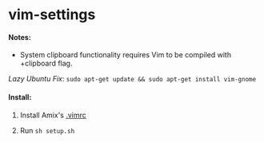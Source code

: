 # vim-settings

#### Notes:
* System clipboard functionality requires Vim to be compiled with +clipboard flag.

*Lazy Ubuntu Fix*: `sudo apt-get update && sudo apt-get install vim-gnome`

#### Install:

1. Install Amix's [.vimrc](https://github.com/amix/vimrc)

2. Run `sh setup.sh`
